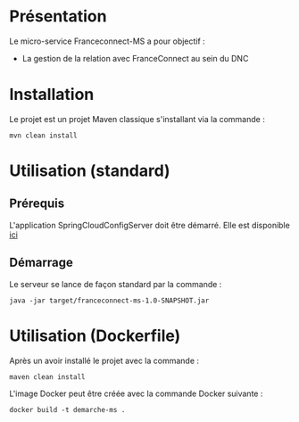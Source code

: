 # Présentation

Le micro-service Franceconnect-MS a pour objectif :
* La gestion de la relation avec FranceConnect au sein du DNC 

# Installation

Le projet est un projet Maven classique s'installant via la commande :
```
mvn clean install
```

# Utilisation (standard)

## Prérequis
L'application SpringCloudConfigServer doit être démarré.
Elle est disponible [ici](../spring-cloud-config-server/README.md)

## Démarrage
Le serveur se lance de façon standard par la commande :
```
java -jar target/franceconnect-ms-1.0-SNAPSHOT.jar
```

# Utilisation (Dockerfile)

Après un avoir installé le projet avec la commande :
```
maven clean install
```
L'image Docker peut être créée avec la commande Docker suivante :
```
docker build -t demarche-ms .
```